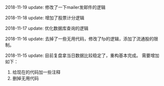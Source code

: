 2018-11-19 update:
修改了一下mailer发邮件的逻辑

2018-11-18 update:
增加了股票计分逻辑

2018-11-17 update:
优化数据库查询的逻辑

2018-11-16 update:
去掉了一些无用代码，修改了fp的逻辑，添加了流通股的限制。

2018-11-15 update:
目前复盘拿当日数据比较稳定了，重构基本完成。
需要增加如下：
1. 给现在的代码加一些注释
2. 删掉无用代码

